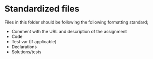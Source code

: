 # Standardized files
Files in this folder should be following the following formatting standard;

- Comment with the URL and description of the assignment
- Code
-  Test var (If applicable)
-  Declarations
- Solutions/tests